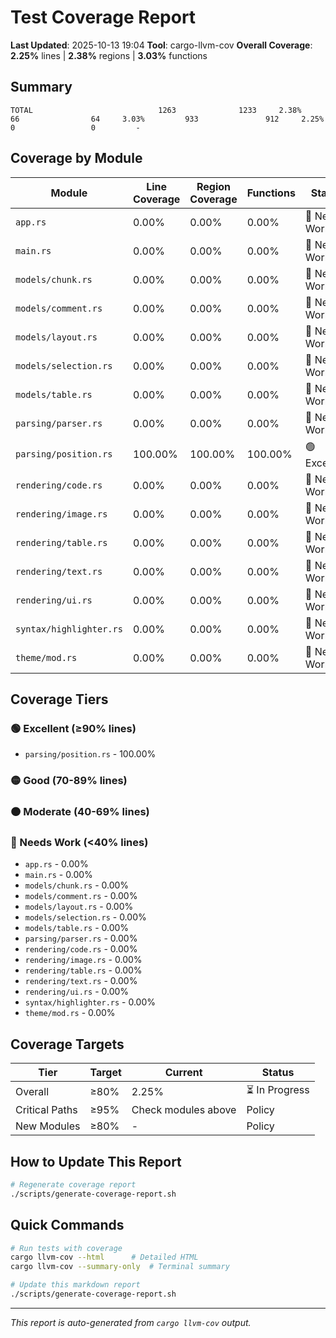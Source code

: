 # Test Coverage Report

**Last Updated**: 2025-10-13 19:04
**Tool**: cargo-llvm-cov
**Overall Coverage**: **2.25%** lines | **2.38%** regions | **3.03%** functions

## Summary

```
TOTAL                            1263              1233     2.38%          66                64     3.03%         933               912     2.25%           0                 0         -
```

## Coverage by Module

| Module | Line Coverage | Region Coverage | Functions | Status |
|--------|--------------|-----------------|-----------|--------|
| `app.rs` | 0.00% | 0.00% | 0.00% | 🔴 Needs Work |
| `main.rs` | 0.00% | 0.00% | 0.00% | 🔴 Needs Work |
| `models/chunk.rs` | 0.00% | 0.00% | 0.00% | 🔴 Needs Work |
| `models/comment.rs` | 0.00% | 0.00% | 0.00% | 🔴 Needs Work |
| `models/layout.rs` | 0.00% | 0.00% | 0.00% | 🔴 Needs Work |
| `models/selection.rs` | 0.00% | 0.00% | 0.00% | 🔴 Needs Work |
| `models/table.rs` | 0.00% | 0.00% | 0.00% | 🔴 Needs Work |
| `parsing/parser.rs` | 0.00% | 0.00% | 0.00% | 🔴 Needs Work |
| `parsing/position.rs` | 100.00% | 100.00% | 100.00% | 🟢 Excellent |
| `rendering/code.rs` | 0.00% | 0.00% | 0.00% | 🔴 Needs Work |
| `rendering/image.rs` | 0.00% | 0.00% | 0.00% | 🔴 Needs Work |
| `rendering/table.rs` | 0.00% | 0.00% | 0.00% | 🔴 Needs Work |
| `rendering/text.rs` | 0.00% | 0.00% | 0.00% | 🔴 Needs Work |
| `rendering/ui.rs` | 0.00% | 0.00% | 0.00% | 🔴 Needs Work |
| `syntax/highlighter.rs` | 0.00% | 0.00% | 0.00% | 🔴 Needs Work |
| `theme/mod.rs` | 0.00% | 0.00% | 0.00% | 🔴 Needs Work |

## Coverage Tiers

### 🟢 Excellent (≥90% lines)
- `parsing/position.rs` - 100.00%

### 🟡 Good (70-89% lines)

### 🟠 Moderate (40-69% lines)

### 🔴 Needs Work (<40% lines)
- `app.rs` - 0.00%
- `main.rs` - 0.00%
- `models/chunk.rs` - 0.00%
- `models/comment.rs` - 0.00%
- `models/layout.rs` - 0.00%
- `models/selection.rs` - 0.00%
- `models/table.rs` - 0.00%
- `parsing/parser.rs` - 0.00%
- `rendering/code.rs` - 0.00%
- `rendering/image.rs` - 0.00%
- `rendering/table.rs` - 0.00%
- `rendering/text.rs` - 0.00%
- `rendering/ui.rs` - 0.00%
- `syntax/highlighter.rs` - 0.00%
- `theme/mod.rs` - 0.00%

## Coverage Targets

| Tier | Target | Current | Status |
|------|--------|---------|--------|
| Overall | ≥80% | 2.25% | ⏳ In Progress |
| Critical Paths | ≥95% | Check modules above | Policy |
| New Modules | ≥80% | - | Policy |

## How to Update This Report

```bash
# Regenerate coverage report
./scripts/generate-coverage-report.sh
```

## Quick Commands

```bash
# Run tests with coverage
cargo llvm-cov --html      # Detailed HTML
cargo llvm-cov --summary-only  # Terminal summary

# Update this markdown report
./scripts/generate-coverage-report.sh
```

---

*This report is auto-generated from `cargo llvm-cov` output.*

